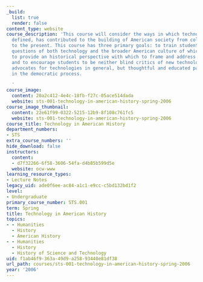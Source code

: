 ```yaml
---
_build:
  list: true
  render: false
content_type: website
course_description: 'This course will consider the ways in which technology, broadly
  defined, has contributed to the building of American society from colonial times
  to the present. This course has three primary goals: to train students to ask critical
  questions of both technology and the broader American culture of which it is a part;
  to provide an historical perspective with which to frame and address such questions;
  and to encourage students to be neither blind critics of new technologies, nor blind
  advocates for technologies in general, but thoughtful and educated participants
  in the democratic process.

  '
course_image:
  content: 20a2c412-4e4c-18fb-f27c-05ace514dada
  website: sts-001-technology-in-american-history-spring-2006
course_image_thumbnail:
  content: 22e61f99-0322-5215-12b9-8f108c761fc5
  website: sts-001-technology-in-american-history-spring-2006
course_title: Technology in American History
department_numbers:
- STS
extra_course_numbers: ''
hide_download: false
instructors:
  content:
  - d7f32266-6f58-3606-54fa-d4b85b599d5e
  website: ocw-www
learning_resource_types:
- Lecture Notes
legacy_uid: ade0f6ee-ac84-a1c1-e9cc-c5bd132bd1f2
level:
- Undergraduate
primary_course_number: STS.001
term: Spring
title: Technology in American History
topics:
- - Humanities
  - History
  - American History
- - Humanities
  - History
  - History of Science and Technology
uid: f1ab46f9-363a-49d9-a258-93440e81df38
url_path: courses/sts-001-technology-in-american-history-spring-2006
year: '2006'
---
```


